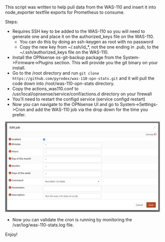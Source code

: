This script was written to help pull data from the WAS-110 and insert it into node_exporter textfile exports for Prometheus to consume.

Steps:

* Requires SSH key to be added to the WAS-110 so you will need to generate one and place it on the authorized_keys file on the WAS-110.
     * You can do this by doing an ssh-keygen as root with no password
     * Copy the new key from ~/.ssh/id_*, not the one ending in .pub, to the ~/.ssh/authorized_keys file on the WAS-110.
* Install the OPNsense os-git-backup package from the System->Firmware->Plugins section. This will provide you the git binary on your install.
* Go to the /root directory and run ```git clone https://github.com/pyrodex/was-110-opn-stats.git``` and it will pull the code down into /root/was-110-opn-stats directory.
* Copy the actions_was110.conf to /usr/local/opnsense/service/conf/actions.d directory on your firewall 
* You'll need to restart the configd service (service configd restart)
* Now you can navigate to the OPNsense UI and go to System->Settings->Cron and add the WAS-110 job via the drop down for the time you prefer.

![alt text](https://github.com/pyrodex/was-110-opn-stats/blob/main/opnsense-cron.png?raw=true)

* Now you can validate the cron is running by monitoring the /var/log/was-110-stats.log file.

Enjoy!
